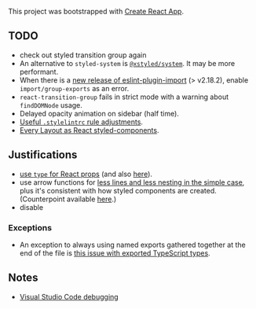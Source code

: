 This project was bootstrapped with [Create React App](https://github.com/facebook/create-react-app).

## TODO

- check out styled transition group again
- An alternative to `styled-system` is [`@xstyled/system`](https://www.smooth-code.com/open-source/xstyled/docs/system/). It may be more performant.
- When there is a [new release of eslint-plugin-import](https://github.com/benmosher/eslint-plugin-import/blob/master/CHANGELOG.md) (> v2.18.2), enable `import/group-exports` as an error.
- `react-transition-group` fails in strict mode with a warning about `findDOMNode` usage.
- Delayed opacity animation on sidebar (half time).
- [Useful `.stylelintrc` rule adjustments](https://github.com/fknussel/atlaskit/blob/764f04f5064afb03f28fe42917ce7d8ba8c1c994/.stylelintrc).
- [Every Layout as React styled-components](https://danscan.github.io/react-every-layout/?path=/story/welcome--base-css).

## Justifications

- [use `type` for React props](https://medium.com/@martin_hotell/interface-vs-type-alias-in-typescript-2-7-2a8f1777af4c) (and also [here](https://stackoverflow.com/a/52682220)).
- use arrow functions for [less lines and less nesting in the simple case](https://www.sitepoint.com/es6-arrow-functions-new-fat-concise-syntax-javascript/), plus it's consistent with how styled components are created. (Counterpoint available [here](https://stackoverflow.com/questions/49306148/why-is-arrow-syntax-preferred-over-standard-functions-for-pure-react-components).)
- disable

### Exceptions

- An exception to always using named exports gathered together at the end of the file is [this issue with exported TypeScript types](https://github.com/Microsoft/TypeScript/issues/21194).

## Notes

- [Visual Studio Code debugging](https://create-react-app.dev/docs/setting-up-your-editor/#visual-studio-code)
